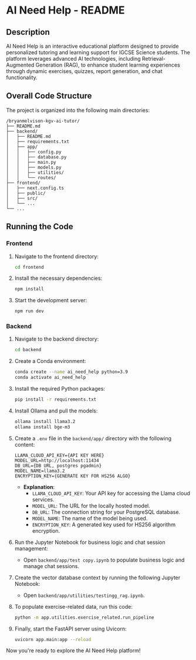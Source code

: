 # AI Need Help - README

## Description
AI Need Help is an interactive educational platform designed to provide personalized tutoring and learning support for IGCSE Science students. The platform leverages advanced AI technologies, including Retrieval-Augmented Generation (RAG), to enhance student learning experiences through dynamic exercises, quizzes, report generation, and chat functionality.

## Overall Code Structure
The project is organized into the following main directories:

```
/bryanmelvison-kgv-ai-tutor/
├── README.md
├── backend/
│   ├── README.md
│   ├── requirements.txt
│   ├── app/
│   │   ├── config.py
│   │   ├── database.py
│   │   ├── main.py
│   │   ├── models.py
│   │   ├── utilities/
│   │   └── routes/
├── frontend/
│   ├── next.config.ts
│   ├── public/
│   ├── src/
│   └── ...
└── ...
```

## Running the Code

### Frontend
1. Navigate to the frontend directory:
   ```bash
   cd frontend
   ```
2. Install the necessary dependencies:
   ```bash
   npm install
   ```
3. Start the development server:
   ```bash
   npm run dev
   ```

### Backend
1. Navigate to the backend directory:
   ```bash
   cd backend
   ```
2. Create a Conda environment:
   ```bash
   conda create --name ai_need_help python=3.9
   conda activate ai_need_help
   ```
3. Install the required Python packages:
   ```bash
   pip install -r requirements.txt
   ```
4. Install Ollama and pull the models:
   ```bash
   ollama install llama3.2
   ollama install bge-m3
   ```

5. Create a `.env` file in the `backend/app/` directory with the following content:
   ```
   LLAMA_CLOUD_API_KEY={API KEY HERE}
   MODEL_URL=http://localhost:11434
   DB_URL={DB URL, postgres pgadmin}
   MODEL_NAME=llama3.2
   ENCRYPTION_KEY={GENERATE KEY FOR HS256 ALGO}
   ```
   - **Explanation**:
     - `LLAMA_CLOUD_API_KEY`: Your API key for accessing the Llama cloud services.
     - `MODEL_URL`: The URL for the locally hosted model.
     - `DB_URL`: The connection string for your PostgreSQL database.
     - `MODEL_NAME`: The name of the model being used.
     - `ENCRYPTION_KEY`: A generated key used for HS256 algorithm encryption.

6. Run the Jupyter Notebook for business logic and chat session management:
   - Open `backend/app/test copy.ipynb` to populate business logic and manage chat sessions.

7. Create the vector database context by running the following Jupyter Notebook:
   - Open `backend/app/utilities/testingg_rag.ipynb`.

8. To populate exercise-related data, run this code:
   ```bash
   python -m app.utilities.exercise_related.run_pipeline
   ```

9. Finally, start the FastAPI server using Uvicorn:
   ```bash
   uvicorn app.main:app --reload
   ```

Now you're ready to explore the AI Need Help platform!
